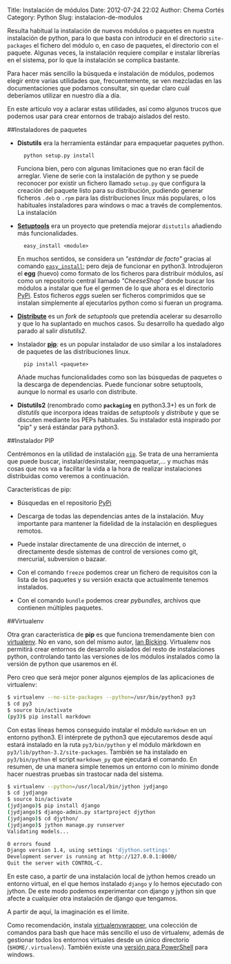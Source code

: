 Title: Instalación de módulos
Date: 2012-07-24 22:02
Author: Chema Cortés
Category: Python
Slug: instalacion-de-modulos

Resulta habitual la instalación de nuevos módulos o paquetes en nuestra instalación de python, para lo que basta con introducir en el directorio `site-packages` el fichero del módulo o, en caso de paquetes, el directorio con el paquete. Algunas veces, la instalación requiere compilar e instalar librerías en el sistema, por lo que la instalación se complica bastante.

Para hacer más sencillo la búsqueda e instalación de módulos, podemos elegir entre varias utilidades que, frecuentemente, se ven mezcladas en las documentaciones que podamos consultar, sin quedar claro cuál deberíamos utilizar en nuestro día a día.

En este artículo voy a aclarar estas utilidades, así como algunos trucos que podemos usar para crear entornos de trabajo aislados del resto.


##Instaladores de paquetes

-   **Distutils** era la herramienta estándar para empaquetar paquetes python.

	```
	  python setup.py install
	```

    Funciona bien, pero con algunas limitaciones que no eran fácil de arreglar. Viene de serie con la instalación de python y se puede reconocer por existir un fichero llamado `setup.py` que configura la creación del paquete listo para su distribución, pudiendo generar ficheros `.deb`  o `.rpm` para las distribuciones linux más populares, o los habituales instaladores para windows o mac a través de complementos. La instalación 

-   [**Setuptools**][12] era un proyecto que pretendía mejorar `distutils` añadiendo más funcionalidades.

	```
	  easy_install <module>
	```

    En muchos sentidos, se considera un *"estándar de facto"* gracias al comando [`easy_install`][11]; pero deja de funcionar en python3. Introdujeron el **egg** (huevo) como formato de los ficheros para distribuir módulos, así como un repositorio central llamado *"CheeseShop"* donde buscar los módulos a instalar que fue el germen de lo que ahora es el directorio [PyPi][]. Estos ficheros *eggs* suelen ser ficheros comprimidos que se instalan simplemente al ejecutarlos python como si fueran un programa.

-   [**Distribute**][13] es un *fork* de *setuptools* que pretendía acelerar su desarrollo y que lo ha suplantado en muchos casos. Su desarrollo ha quedado algo parado al salir *distutils2*.

-   Instalador [**pip**][pip]: es un popular instalador de uso similar a los instaladores de paquetes de las distribuciones linux.

	```
	  pip install <paquete>
	```

    Añade muchas funcionalidades como son las búsquedas de paquetes o la descarga de dependencias. Puede funcionar sobre setuptools, aunque lo normal es usarlo con distribute.

-   **Distutils2** (renombrado como **`packaging`** en python3.3+) es un fork de *distutils* que incorpora ideas traídas de *setuptools* y *distribute* y que se discuten mediante los PEPs habituales. Su instalador está inspirado por "pip" y será estándar para python3.


[11]: http://packages.python.org/distribute/easy_install.html "Easy_install"
[12]: http://pypi.python.org/pypi/setuptools "Setuptools (con instrucciones de instalación)"
[13]: http://pypi.python.org/pypi/distribute "Distribute (con instrucciones de instalación)"
[pip]: http://www.pip-installer.org/en/latest/index.html "Instalador pip"
[PyPi]: http://pypi.python.org/pypi "the Python Package Index"


##Instalador PIP

Centrémonos en la utilidad de instalación [`pip`][pip]. Se trata de una herramienta que puede buscar, instalar/desinstalar, reempaquetar,... y muchas más cosas que nos va a facilitar la vida a la hora de realizar instalaciones distribuidas como veremos a continuación.

Características de pip:

- Búsquedas en el repositorio [PyPi][]

- Descarga de todas las dependencias antes de la instalación. Muy importante para mantener la fidelidad de la instalación en despliegues remotos.

- Puede instalar directamente de una dirección de internet, o directamente desde sistemas de control de versiones como git, mercurial, subversion o bazaar.

- Con el comando `freeze` podemos crear un fichero de requisitos con la lista de los paquetes y su versión exacta que actualmente tenemos instalados.

- Con el comando `bundle` podemos crear *pybundles*, archivos que contienen múltiples paquetes.


##Virtualenv

Otra gran característica de **pip** es que funciona tremendamente bien con [virtualenv][]. No en vano, son del mismo autor, [Ian Bicking][1]. Virtualenv nos permitirá crear entornos de desarrollo aislados del resto de instalaciones python, controlando tanto las versiones de los módulos instalados como la versión de python que usaremos en él.

Pero creo que será mejor poner algunos ejemplos de las aplicaciones de virtualenv:

```bash
$ virtualenv --no-site-packages --python=/usr/bin/python3 py3
$ cd py3
$ source bin/activate
(py3)$ pip install markdown
```

Con estas líneas hemos conseguido instalar el módulo `markdown` en un entorno python3. El intérprete de python3 que ejecutaremos desde aquí estará instalado en la ruta `py3/bin/python` y el módulo márkdown en `py3/lib/python-3.2/site-packages`. También se ha instalado en `py3/bin/python` el script `markdown_py` que ejecutará el comando. En resumen, de una manera simple tenemos un entorno con lo mínimo donde hacer nuestras pruebas sin trastocar nada del sistema.

```bash
$ virtualenv --python=/usr/local/bin/jython jydjango
$ cd jydjango
$ source bin/activate
(jydjango)$ pip install django
(jydjango)$ django-admin.py startproject djython
(jydjango)$ cd djython/
(jydjango)$ jython manage.py runserver
Validating models...

0 errors found
Django version 1.4, using settings 'djython.settings'
Development server is running at http://127.0.0.1:8000/
Quit the server with CONTROL-C.
```

En este caso, a partir de una instalación local de jython hemos creado un entorno virtual, en el que hemos instalado `django` y lo hemos ejecutado con jython. De este modo podemos experimentar con django y jython sin que afecte a cualquier otra instalación de django que tengamos.

A partir de aquí, la imaginación es el límite.

Como recomendación, instala [virtualenvwrapper][2], una colección de comandos para bash que hace más sencillo el uso de virtualenv, además de gestionar todos los entornos virtuales  desde un único directorio (`$HOME/.virtualenv`). También existe una [versión para PowerShell][3] para windows.



[virtualenv]: http://www.virtualenv.org "Virtuaenv"
[1]: http://blog.ianbicking.org/ "blog de Ian Bicking"
[2]: http://www.doughellmann.com/projects/virtualenvwrapper/
[3]: https://bitbucket.org/guillermooo/virtualenvwrapper-powershell
